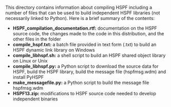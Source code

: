 This directory contains information about compiling HSPF including a number of files that can be used to build independent HSPF libraries (not necessarily linked to Python). Here is a brief summary of the contents:

- **HSPF_compilation_documentation.rtf:** documentation on the HSPF source code, the changes made to the code in this distribution, and the other files in the folder
- **compile_hspf.txt:** a batch file provided in text form (.txt) to build an HSPF dynamic link library on Windows
- **compile_libhspf.sh:** a shell script to build an HSPF shared object library on Linux or Unix
- **compile_libhspf.py:** a Python script to download the source data for HSPF, build the HSPF library, build the message file (hspfmsg.wdm) and install PyHSPF
- **make_messagefile.py:** a Python script to build the message file hspfmsg.wdm
- **HSPF13.zip:** modifications to HSPF source code needed to develop independent binaries